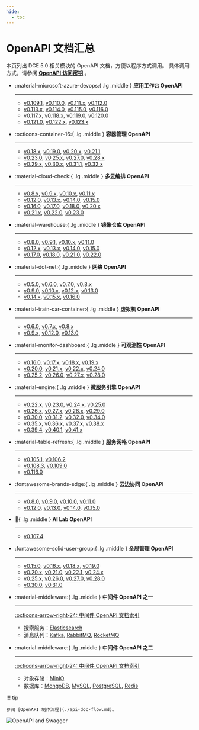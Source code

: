 ```yaml
---
hide:
  - toc
---
```


# OpenAPI 文档汇总

本页列出 DCE 5.0 相关模块的 OpenAPI 文档，方便以程序方式调用。
具体调用方式，请参阅 **[OpenAPI 访问密钥](https://docs.daocloud.io/ghippo/user-guide/personal-center/accesstoken/)** 。

<div class="grid cards" markdown>

-   :material-microsoft-azure-devops:{ .lg .middle } __应用工作台 OpenAPI__

    ---

    - [v0.109.1](./amamba/v0.109.1.md), [v0.110.0](./amamba/v0.110.0.md), [v0.111.x](./amamba/v0.111.0.md), [v0.112.0](./amamba/v0.112.0.md)
    - [v0.113.x](./amamba/v0.113.0.md), [v0.114.0](./amamba/v0.114.0.md), [v0.115.0](./amamba/v0.115.0.md), [v0.116.0](./amamba/v0.116.0.md)
    - [v0.117.x](./amamba/v0.117.0.md), [v0.118.x](./amamba/v0.118.0.md), [v0.119.0](./amamba/v0.119.0.md), [v0.120.0](./amamba/v0.120.0.md)
    - [v0.121.0](./amamba/v0.121.0.md), [v0.122.x](./amamba/v0.122.0.md), [v0.123.x](./amamba/v0.123.0.md)

-   :octicons-container-16:{ .lg .middle } __容器管理 OpenAPI__

    ---

    - [v0.18.x](./kpanda/v0.18.0.md), [v0.19.0](./kpanda/v0.19.0.md), [v0.20.x](./kpanda/v0.20.0.md), [v0.21.1](./kpanda/v0.21.1.md)
    - [v0.23.0](./kpanda/v0.23.0.md), [v0.25.x](./kpanda/v0.25.0.md), [v0.27.0](./kpanda/v0.27.0.md), [v0.28.x](./kpanda/v0.28.0.md)
    - [v0.29.x](./kpanda/v0.29.0.md), [v0.30.x](./kpanda/v0.30.1.md), [v0.31.1](./kpanda/v0.31.1.md), [v0.32.x](./kpanda/v0.32.0.md)

-   :material-cloud-check:{ .lg .middle } __多云编排 OpenAPI__

    ---

    - [v0.8.x](./kairship/v0.8.0.md), [v0.9.x](./kairship/v0.9.0.md), [v0.10.x](./kairship/v0.10.0.md), [v0.11.x](./kairship/v0.11.0.md)
    - [v0.12.0](./kairship/v0.12.0.md), [v0.13.x](./kairship/v0.13.0.md), [v0.14.0](./kairship/v0.14.0.md), [v0.15.0](./kairship/v0.15.0.md)
    - [v0.16.0](./kairship/v0.16.0.md), [v0.17.0](./kairship/v0.17.0.md), [v0.18.0](./kairship/v0.18.0.md), [v0.20.x](./kairship/v0.20.0.md)
    - [v0.21.x](./kairship/v0.21.0.md), [v0.22.0](./kairship/v0.22.0.md), [v0.23.0](./kairship/v0.23.0.md)

-   :material-warehouse:{ .lg .middle } __镜像仓库 OpenAPI__

    ---

    - [v0.8.0](./kangaroo/v0.8.0.md), [v0.9.1](./kangaroo/v0.9.1.md), [v0.10.x](./kangaroo/v0.10.0.md), [v0.11.0](./kangaroo/v0.11.0.md)
    - [v0.12.x](./kangaroo/v0.12.0.md), [v0.13.x](./kangaroo/v0.13.0.md), [v0.14.0](./kangaroo/v0.14.0.md), [v0.15.0](./kangaroo/v0.15.0.md)
    - [v0.17.0](./kangaroo/v0.17.0.md), [v0.18.0](./kangaroo/v0.18.0.md), [v0.21.0](./kangaroo/v0.21.0.md), [v0.22.0](./kangaroo/v0.22.0.md)

-   :material-dot-net:{ .lg .middle } __网络 OpenAPI__

    ---

    - [v0.5.0](./spidernet/v0.5.0.md), [v0.6.0](./spidernet/v0.6.0.md), [v0.7.0](./spidernet/v0.7.0.md), [v0.8.x](./spidernet/v0.8.0.md)
    - [v0.9.0](./spidernet/v0.9.0.md), [v0.10.x](./spidernet/v0.10.0.md), [v0.12.x](./spidernet/v0.12.0.md), [v0.13.0](./spidernet/v0.13.0.md)
    - [v0.14.x](./spidernet/v0.14.0.md), [v0.15.x](./spidernet/v0.15.0.md), [v0.16.0](./spidernet/v0.16.0.md)

-   :material-train-car-container:{ .lg .middle } __虚拟机 OpenAPI__

    ---

    - [v0.6.0](./virtnest/v0.6.0.md), [v0.7.x](./virtnest/v0.7.0.md), [v0.8.x](./virtnest/v0.8.0.md)
    - [v0.9.x](./virtnest/v0.8.0.md), [v0.12.0](./virtnest/v0.12.0.md), [v0.13.0](./virtnest/v0.13.0.md)

-   :material-monitor-dashboard:{ .lg .middle } __可观测性 OpenAPI__

    ---

    - [v0.16.0](./insight/v0.16.0.md), [v0.17.x](./insight/v0.17.0.md), [v0.18.x](./insight/v0.18.0.md), [v0.19.x](./insight/v0.19.0.md)
    - [v0.20.0](./insight/v0.20.0.md), [v0.21.x](./insight/v0.21.0.md), [v0.22.x](./insight/v0.22.0.md), [v0.24.0](./insight/v0.24.0.md)
    - [v0.25.2](./insight/v0.25.2.md), [v0.26.0](./insight/v0.26.0.md), [v0.27.x](./insight/v0.27.0.md), [v0.28.0](./insight/v0.28.0.md)

-   :material-engine:{ .lg .middle } __微服务引擎 OpenAPI__

    ---

    - [v0.22.x](./skoala/v0.22.1.md), [v0.23.0](./skoala/v0.23.0.md), [v0.24.x](./skoala/v0.24.0.md), [v0.25.0](./skoala/v0.25.0.md)
    - [v0.26.x](./skoala/v0.26.0.md), [v0.27.x](./skoala/v0.27.0.md), [v0.28.x](./skoala/v0.28.0.md), [v0.29.0](./skoala/v0.29.0.md)
    - [v0.30.0](./skoala/v0.30.0.md), [v0.31.2](./skoala/v0.31.2.md), [v0.32.0](./skoala/v0.32.0.md), [v0.34.0](./skoala/v0.34.0.md)
    - [v0.35.x](./skoala/v0.35.0.md), [v0.36.x](./skoala/v0.36.0.md), [v0.37.x](./skoala/v0.37.0.md), [v0.38.x](./skoala/v0.38.1.md)
    - [v0.39.4](./skoala/v0.39.4.md), [v0.40.1](./skoala/v0.40.1.md), [v0.41.x](./skoala/v0.41.1.md)

-   :material-table-refresh:{ .lg .middle } __服务网格 OpenAPI__

    ---

    - [v0.105.1](./mspider/v0.105.1.md), [v0.106.2](./mspider/v0.106.2.md)
    - [v0.108.3](./mspider/v0.108.3.md), [v0.109.0](./mspider/v0.109.0.md)
    - [v0.116.0](./mspider/v0.116.0.md)

-   :fontawesome-brands-edge:{ .lg .middle } __云边协同 OpenAPI__

    ---

    - [v0.8.0](./kant/v0.8.0.md), [v0.9.0](./kant/v0.9.0.md), [v0.10.0](./kant/v0.10.0.md), [v0.11.0](./kant/v0.11.0.md)
    - [v0.12.0](./kant/v0.12.0.md), [v0.13.0](./kant/v0.13.0.md), [v0.14.0](./kant/v0.14.0.md), [v0.15.0](./kant/v0.15.0.md)

-   :robot:{ .lg .middle } __AI Lab OpenAPI__

    ---

    - [v0.107.4](./baize/v0.107.4.md)

-   :fontawesome-solid-user-group:{ .lg .middle } __全局管理 OpenAPI__

    ---

    - [v0.15.0](./ghippo/v0.15.0.md), [v0.16.x](./ghippo/v0.16.0.md), [v0.18.x](./ghippo/v0.18.0.md), [v0.19.0](./ghippo/v0.19.0.md)
    - [v0.20.x](./ghippo/v0.20.0.md), [v0.21.0](./ghippo/v0.21.0.md), [v0.22.1](./ghippo/v0.22.1.md), [v0.24.x](./ghippo/v0.24.0.md)
    - [v0.25.x](./ghippo/v0.25.0.md), [v0.26.0](./ghippo/v0.26.0.md), [v0.27.0](./ghippo/v0.27.0.md), [v0.28.0](./ghippo/v0.28.0.md)
    - [v0.30.0](./ghippo/v0.30.0.md), [v0.31.0](./ghippo/v0.31.0.md)

-   :material-middleware:{ .lg .middle } __中间件 OpenAPI 之一__

    ---

    [:octicons-arrow-right-24: 中间件 OpenAPI 文档索引](./midware.md)

    - 搜索服务：[Elasticsearch](./mcamel/elasticsearch/elasticsearch-v0.7.0.md)
    - 消息队列：[Kafka](./mcamel/kafka/kafka-v0.5.0.md),
      [RabbitMQ](./mcamel/rabbitmq/rabbitmq-v0.10.0.md),
      [RocketMQ](./mcamel/rocketmq/rocketmq-v0.1.1.md)

-   :material-middleware:{ .lg .middle } __中间件 OpenAPI 之二__

    ---

    [:octicons-arrow-right-24: 中间件 OpenAPI 文档索引](./midware.md)

    - 对象存储：[MinIO](./mcamel/minio/minio-v0.5.0.md)
    - 数据库：[MongoDB](./mcamel/mongodb/mongodb-v0.1.0.md),
      [MySQL](./mcamel/mysql/mysql-v0.10.0.md),
      [PostgreSQL](./mcamel/postgresql/postgresql-v0.1.0.md),
      [Redis](./mcamel/redis/redis-v0.7.0.md)

</div>

!!! tip

    参阅 [OpenAPI 制作流程](./api-doc-flow.md)。

![OpenAPI and Swagger](https://docs.daocloud.io/daocloud-docs-images/docs/openapi/images/index.png)
